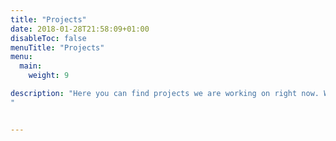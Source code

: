 ```yaml
---
title: "Projects"
date: 2018-01-28T21:58:09+01:00
disableToc: false
menuTitle: "Projects"
menu:
  main:
    weight: 9

description: "Here you can find projects we are working on right now. We are “open by default” and all development projects you as an individual or company can help develop or give us feedback on.
"


---
```




